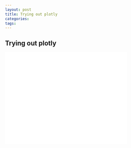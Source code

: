 ```yaml
---
layout: post
title: Trying out plotly
categories:
tags:
---
```



Trying out plotly
---

<iframe width="400" height="300" frameborder="0" scrolling="no" src="//plot.ly/~daguiam/8.embed"></iframe>
